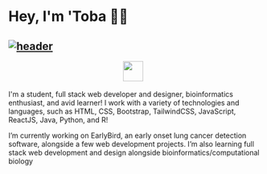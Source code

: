 # Hey, I'm 'Toba 👋🏽


## [![header](https://i.imgur.com/DVhff67.png)](https://tobaojo.com) 


<!-- <p align="center">
  <a href="https://tobaojo.com"> <img src="https://i.imgur.com/ilutSjT.png"></a>&nbsp;&nbsp;
</p> -->

<p align="center">
  <a href="https://tobaojo.com"><img height="40" src="https://i.imgur.com/6NGCVuk.png"></a>&nbsp;&nbsp;
  <!-- <a href="https://www.linkedin.com/in/toba-ojo/"><img height="40" src="https://i.imgur.com/mg7Rj32.png"></a> -->
</p>



I'm a student, full stack web developer and designer, bioinformatics enthusiast, and avid learner!
I work with a variety of technologies and languages, such as HTML, CSS, Bootstrap, TailwindCSS, JavaScript, ReactJS, Java, Python, and R!

I’m currently working on EarlyBird, an early onset lung cancer detection software, alongside a few web development projects. I’m also learning full stack web development and design alongside bioinformatics/computational biology

